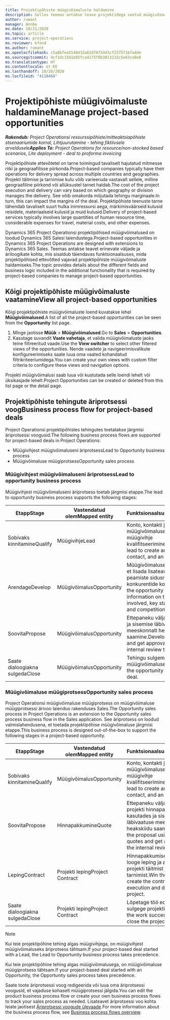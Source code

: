 ```yaml
---
title: Projektipõhiste müügivõimaluste haldamine
description: Selles teemas antakse teave projektidega seotud müügivõimalustega töötamise kohta.
author: rumant
manager: Annbe
ms.date: 10/21/2020
ms.topic: article
ms.service: project-operations
ms.reviewer: kfend
ms.author: rumant
ms.openlocfilehash: c5a8bfea5540432a62d7075443cf237571bfa4de
ms.sourcegitcommit: 4cf1dc1561b92fca4175f0b3813133c5e63ce8e6
ms.translationtype: HT
ms.contentlocale: et-EE
ms.lasthandoff: 10/28/2020
ms.locfileid: "4118468"
---
```

# <a name="manage-project-based-opportunities"></a><span data-ttu-id="0ae1e-103">Projektipõhiste müügivõimaluste haldamine</span><span class="sxs-lookup"><span data-stu-id="0ae1e-103">Manage project-based opportunities</span></span>

<span data-ttu-id="0ae1e-104">_**Rakendub:** Project Operationsi ressurssipõhiste/mitteaktsiapõhiste stsenaariumide korral,  Lihtjuurutamine - tehing fiktiivsele arveldusele_</span><span class="sxs-lookup"><span data-stu-id="0ae1e-104">_**Applies To:** Project Operations for resource/non-stocked based scenarios, Lite deployment - deal to proforma invoicing_</span></span>

<span data-ttu-id="0ae1e-105">Projektipõhiste ettevõtetel on tarne toimingud tavaliselt hajutatud mitmesse riiki ja geograafilisse piirkonda.</span><span class="sxs-lookup"><span data-stu-id="0ae1e-105">Project-based companies typically have their operations for delivery spread across multiple countries and geographies.</span></span> <span data-ttu-id="0ae1e-106">Projekti täitmise ja tarnimise kulu võib varieeruda vastavalt sellele, milline geograafiline piirkond või allüksustel tarnet haldab.</span><span class="sxs-lookup"><span data-stu-id="0ae1e-106">The cost of the project execution and delivery can vary  based on which geography or division manages the delivery.</span></span> <span data-ttu-id="0ae1e-107">See võib omakorda mõjutada tehingu marginaale.</span><span class="sxs-lookup"><span data-stu-id="0ae1e-107">In turn, this can impact the margins of the deal.</span></span> <span data-ttu-id="0ae1e-108">Projektipõhiste teenuste tarne tähendab tavaliselt suurt hulka inimressursi aega, märkimisväärseid kulusid reisidele, materiaalseid kulusid ja muid kulusid.</span><span class="sxs-lookup"><span data-stu-id="0ae1e-108">Delivery of project-based services typically involves large quantities of human resource time, considerable expenses for travel, material costs, and other expenses.</span></span>

<span data-ttu-id="0ae1e-109">Dynamics 365 Project Operationsi projektipõhised müügivõimalused on loodud Dynamics 365 Salesi laiendustega.</span><span class="sxs-lookup"><span data-stu-id="0ae1e-109">Project-based opportunities in Dynamics 365 Project Operations are designed with extensions to Dynamics 365 Sales.</span></span> <span data-ttu-id="0ae1e-110">Teemas antakse teavet erinevate väljade ja äriloogikate kohta, mis sisaldub täiendavas funktsionaalsuses, mida projektipõhised ettevõtted vajavad projektipõhiste müügivõimaluste haldamiseks.</span><span class="sxs-lookup"><span data-stu-id="0ae1e-110">The topic provides details about the different fields and business logic included in the additional functionality that is required by project-based companies to manage project-based opportunities.</span></span>

## <a name="view-all-project-based-opportunities"></a><span data-ttu-id="0ae1e-111">Kõigi projektipõhiste müügivõimaluste vaatamine</span><span class="sxs-lookup"><span data-stu-id="0ae1e-111">View all project-based opportunities</span></span>

<span data-ttu-id="0ae1e-112">Kõigi projektipõhiste müügivõimaluste loend kuvatakse lehel **Müügivõimalused**.</span><span class="sxs-lookup"><span data-stu-id="0ae1e-112">A list of all the project-based opportunities can be seen from the **Opportunity** list page.</span></span> 

1. <span data-ttu-id="0ae1e-113">Minge jaotisse **Müük** > **Müügivõimalused**.</span><span class="sxs-lookup"><span data-stu-id="0ae1e-113">Go to **Sales** > **Opportunities**.</span></span>
2. <span data-ttu-id="0ae1e-114">Kasutage suvandit **Vaate vahetaja**, et valida müügivõimaluste jaoks teine filtreeritud vaade.</span><span class="sxs-lookup"><span data-stu-id="0ae1e-114">Use the **View switcher** to select other filtered views of the opportunities.</span></span> <span data-ttu-id="0ae1e-115">Nende vaadete ja navigeerimisvalikute konfigureerimiseks saate luua oma vaated kohandatud filtrikriteeriumidega.</span><span class="sxs-lookup"><span data-stu-id="0ae1e-115">You can create your own views with custom filter criteria to configure these views and navigation options.</span></span>

<span data-ttu-id="0ae1e-116">Projekti müügivõimalusi saab luua või kustutada selle loendi lehelt või üksikasjade lehelt.</span><span class="sxs-lookup"><span data-stu-id="0ae1e-116">Project Opportunities can be created or deleted from this list page or the detail page.</span></span>

## <a name="business-process-flow-for-project-based-deals"></a><span data-ttu-id="0ae1e-117">Projektipõhiste tehingute äriprotsessi voog</span><span class="sxs-lookup"><span data-stu-id="0ae1e-117">Business process flow for project-based deals</span></span>

<span data-ttu-id="0ae1e-118">Project Operationsi projektipõhistes tehingutes toetatakse järgmisi äriprotsessi voogusid.</span><span class="sxs-lookup"><span data-stu-id="0ae1e-118">The following business process flows are supported for project-based deals in Project Operations:</span></span>

- <span data-ttu-id="0ae1e-119">Müügivihjest müügivõimaluseni äriprotsess</span><span class="sxs-lookup"><span data-stu-id="0ae1e-119">Lead to Opportunity business process</span></span>
- <span data-ttu-id="0ae1e-120">Müügivõimaluse müügiprotsess</span><span class="sxs-lookup"><span data-stu-id="0ae1e-120">Opportunity sales process</span></span>

### <a name="lead-to-opportunity-business-process"></a><span data-ttu-id="0ae1e-121">Müügivihjest müügivõimaluseni äriprotsess</span><span class="sxs-lookup"><span data-stu-id="0ae1e-121">Lead to opportunity business process</span></span> 
<span data-ttu-id="0ae1e-122">Müügivihjest müügivõimaluseni äriprotsess toetab järgmisi etappe.</span><span class="sxs-lookup"><span data-stu-id="0ae1e-122">The lead to opportunity business process supports the following stages:</span></span>

| <span data-ttu-id="0ae1e-123">Etapp</span><span class="sxs-lookup"><span data-stu-id="0ae1e-123">Stage</span></span> | <span data-ttu-id="0ae1e-124">Vastendatud olem</span><span class="sxs-lookup"><span data-stu-id="0ae1e-124">Mapped entity</span></span> | <span data-ttu-id="0ae1e-125">Funktsionaalsus</span><span class="sxs-lookup"><span data-stu-id="0ae1e-125">Functionality</span></span> |
| --- | --- | --- |
| <span data-ttu-id="0ae1e-126">Sobivaks kinnitamine</span><span class="sxs-lookup"><span data-stu-id="0ae1e-126">Qualify</span></span> | <span data-ttu-id="0ae1e-127">Müügivihje</span><span class="sxs-lookup"><span data-stu-id="0ae1e-127">Lead</span></span> | <span data-ttu-id="0ae1e-128">Konto, kontakti ja müügivõimaluse loomiseks müügivihje kvalifitseerimine.</span><span class="sxs-lookup"><span data-stu-id="0ae1e-128">Qualify the lead to create an account, contact, and an opportunity.</span></span> |
| <span data-ttu-id="0ae1e-129">Arendage</span><span class="sxs-lookup"><span data-stu-id="0ae1e-129">Develop</span></span> | <span data-ttu-id="0ae1e-130">Müügivõimalus</span><span class="sxs-lookup"><span data-stu-id="0ae1e-130">Opportunity</span></span> | <span data-ttu-id="0ae1e-131">Müügivõimaluse arendamine, et lisada lisateavet seotud töö, peamiste sidusrühmade ja konkurentide kohta.</span><span class="sxs-lookup"><span data-stu-id="0ae1e-131">Develop the opportunity to add more information on the work involved, key stakeholders, and competition.</span></span> |
| <span data-ttu-id="0ae1e-132">Soovita</span><span class="sxs-lookup"><span data-stu-id="0ae1e-132">Propose</span></span> | <span data-ttu-id="0ae1e-133">Müügivõimalus</span><span class="sxs-lookup"><span data-stu-id="0ae1e-133">Opportunity</span></span> | <span data-ttu-id="0ae1e-134">Ettepaneku väljaarendamine ja sisemise läbivaatuse meeskonnalt heakskiidu saamine.</span><span class="sxs-lookup"><span data-stu-id="0ae1e-134">Develop the proposal and get approval from the internal review team.</span></span> |
| <span data-ttu-id="0ae1e-135">Saate dialoogiakna sulgeda</span><span class="sxs-lookup"><span data-stu-id="0ae1e-135">Close</span></span> | <span data-ttu-id="0ae1e-136">Müügivõimalus</span><span class="sxs-lookup"><span data-stu-id="0ae1e-136">Opportunity</span></span> | <span data-ttu-id="0ae1e-137">Tehingu sulgemiseks müügivõimaluse võitmine.</span><span class="sxs-lookup"><span data-stu-id="0ae1e-137">Win the opportunity to close the deal.</span></span> |

### <a name="opportunity-sales-process"></a><span data-ttu-id="0ae1e-138">Müügivõimaluse müügiprotsess</span><span class="sxs-lookup"><span data-stu-id="0ae1e-138">Opportunity sales process</span></span>
<span data-ttu-id="0ae1e-139">Project Operationsi müügivõimaluse müügiprotsess on müügivõimaluse müügiprotsessi ärivoo laiendus rakenduses Sales.</span><span class="sxs-lookup"><span data-stu-id="0ae1e-139">The Opportunity sales process in Project Operations is an extension to the Opportunity sales process business flow in the Sales application.</span></span> <span data-ttu-id="0ae1e-140">See äriprotsess on loodud valmislahendusena, et toetada projektipõhise müügivõimaluse järgmisi etappe.</span><span class="sxs-lookup"><span data-stu-id="0ae1e-140">This business process is designed out-of-the-box to support the following stages in a project-based opportunity.</span></span>

| <span data-ttu-id="0ae1e-141">Etapp</span><span class="sxs-lookup"><span data-stu-id="0ae1e-141">Stage</span></span> | <span data-ttu-id="0ae1e-142">Vastendatud olem</span><span class="sxs-lookup"><span data-stu-id="0ae1e-142">Mapped entity</span></span> | <span data-ttu-id="0ae1e-143">Funktsionaalsus</span><span class="sxs-lookup"><span data-stu-id="0ae1e-143">Functionality</span></span> |
| --- | --- | --- |
| <span data-ttu-id="0ae1e-144">Sobivaks kinnitamine</span><span class="sxs-lookup"><span data-stu-id="0ae1e-144">Qualify</span></span> | <span data-ttu-id="0ae1e-145">Müügivõimalus</span><span class="sxs-lookup"><span data-stu-id="0ae1e-145">Opportunity</span></span> | <span data-ttu-id="0ae1e-146">Konto, kontakti ja müügivõimaluse loomiseks müügivihje kvalifitseerimine.</span><span class="sxs-lookup"><span data-stu-id="0ae1e-146">Qualify the lead to create an account, contact, and an opportunity.</span></span> |
| <span data-ttu-id="0ae1e-147">Soovita</span><span class="sxs-lookup"><span data-stu-id="0ae1e-147">Propose</span></span> | <span data-ttu-id="0ae1e-148">Hinnapakkumine</span><span class="sxs-lookup"><span data-stu-id="0ae1e-148">Quote</span></span> | <span data-ttu-id="0ae1e-149">Ettepaneku väljaarendamine projekti hinnapakkumist kasutades ja sisemise läbivaatuse meeskonnalt heakskiidu saamine.</span><span class="sxs-lookup"><span data-stu-id="0ae1e-149">Develop the proposal using project quotes and get approval from the internal review team.</span></span> |
| <span data-ttu-id="0ae1e-150">Leping</span><span class="sxs-lookup"><span data-stu-id="0ae1e-150">Contract</span></span> | <span data-ttu-id="0ae1e-151">Projekti leping</span><span class="sxs-lookup"><span data-stu-id="0ae1e-151">Project Contract</span></span> | <span data-ttu-id="0ae1e-152">Hinnapakkumise võitmiseks looge leping ja alustage projekti täitmist ja tarnimist.</span><span class="sxs-lookup"><span data-stu-id="0ae1e-152">Win the quote to create the contract and begin execution and delivery on the project.</span></span> |
| <span data-ttu-id="0ae1e-153">Saate dialoogiakna sulgeda</span><span class="sxs-lookup"><span data-stu-id="0ae1e-153">Close</span></span> | <span data-ttu-id="0ae1e-154">Projekti leping</span><span class="sxs-lookup"><span data-stu-id="0ae1e-154">Project Contract</span></span> | <span data-ttu-id="0ae1e-155">Lõpetage töö edukalt ja sulgege projekti leping.</span><span class="sxs-lookup"><span data-stu-id="0ae1e-155">Finish the work successfully and close the project contract.</span></span> |

> [!NOTE]
> <span data-ttu-id="0ae1e-156">Kui teie projektipõhine tehing algas müügivihjega, on müügivihjest müügivõimaluseks äriprotsess tähtsam.</span><span class="sxs-lookup"><span data-stu-id="0ae1e-156">If your project-based deal started with a Lead, the Lead to Opportunity business process takes precedence.</span></span>
>
> <span data-ttu-id="0ae1e-157">Kui teie projektipõhine tehing algas müügivõimalusega, on müügivõimaluse müügiprotsess tähtsam.</span><span class="sxs-lookup"><span data-stu-id="0ae1e-157">If your project-based deal started with an Opportunity, the Opportunity sales process takes precedence.</span></span>

<span data-ttu-id="0ae1e-158">Saate toote äriprotsessi voog redigeerida või luua oma äriprotsessi voogusid, et vajaduse kohaselt müügiprotsessi jälgida.</span><span class="sxs-lookup"><span data-stu-id="0ae1e-158">You can edit the product business process flow or create your own business process flows to track your sales process as needed.</span></span> <span data-ttu-id="0ae1e-159">Lisateavet äriprotsessi voo kohta leiate jaotisest [Äriprotsessi voogude ülevaade](https://docs.microsoft.com/dynamics365/customerengagement/on-premises/customize/business-process-flows-overview).</span><span class="sxs-lookup"><span data-stu-id="0ae1e-159">For more information about the business process flow, see [Business process flows overview](https://docs.microsoft.com/dynamics365/customerengagement/on-premises/customize/business-process-flows-overview).</span></span>
